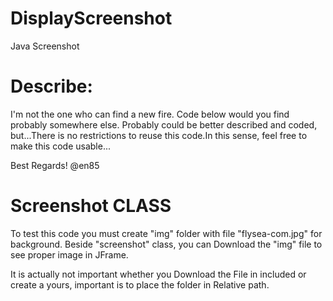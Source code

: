 # DisplayScreenshot
Java Screenshot

# Describe:
I'm not the one who can find a new fire. Code below would you find probably somewhere else. Probably could be better described and coded, but...There is no restrictions to reuse this code.In this sense, feel free to make this code usable...

Best Regards!
@en85
 

# Screenshot CLASS

To test this code you must create "img" folder with file "flysea-com.jpg" for background.
Beside "screenshot" class, you can Download the "img" file to see proper image in JFrame.

It is actually not important whether you Download the File in included or create a yours, important is to place the folder in Relative path.
